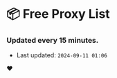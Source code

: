 # :package: Free Proxy List
### Updated every 15 minutes.

- Last updated: `2024-09-11 01:06`

:heart:
